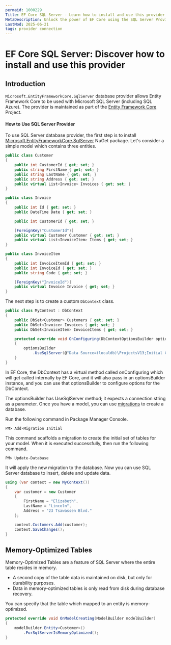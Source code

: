 ```yaml
---
permaid: 1000229
Title: EF Core SQL Server - Learn how to install and use this provider
MetaDescription: Unlock the power of EF Core using the SQL Server Provider. Learn how to use the Microsoft SQL Server database and which providers to install for Entity Framework Core.
LastMod: 2025-06-21
tags: provider connection
---
```


# EF Core SQL Server: Discover how to install and use this provider

## Introduction

`Microsoft.EntityFrameworkCore.SqlServer` database provider allows Entity Framework Core to be used with Microsoft SQL Server (including SQL Azure). The provider is maintained as part of the [Entity Framework Core](https://github.com/aspnet/EntityFrameworkCore) Project.

#### How to Use SQL Server Provider

To use SQL Server database provider, the first step is to install [Microsoft.EntityFrameworkCore.SqlServer](https://www.nuget.org/packages/Microsoft.EntityFrameworkCore.SqlServer/) NuGet package. Let's consider a simple model which contains three entities.


```csharp
public class Customer
{
    public int CustomerId { get; set; }
    public string FirstName { get; set; }
    public string LastName { get; set; }
    public string Address { get; set; }
    public virtual List<Invoice> Invoices { get; set; }
}

public class Invoice
{
    public int Id { get; set; }
    public DateTime Date { get; set; }

    public int CustomerId { get; set; }

    [ForeignKey("CustomerId")]
    public virtual Customer Customer { get; set; }
    public virtual List<InvoiceItem> Items { get; set; }
}

public class InvoiceItem
{
    public int InvoiceItemId { get; set; }
    public int InvoiceId { get; set; }
    public string Code { get; set; }

    [ForeignKey("InvoiceId")]
    public virtual Invoice Invoice { get; set; }
}
```

The next step is to create a custom `DbContext` class.


```csharp
public class MyContext : DbContext
{
    public DbSet<Customer> Customers { get; set; }
    public DbSet<Invoice> Invoices { get; set; }
    public DbSet<InvoiceItem> InvoiceItems { get; set; }

    protected override void OnConfiguring(DbContextOptionsBuilder optionsBuilder)
    {
        optionsBuilder
            .UseSqlServer(@"Data Source=(localdb)\ProjectsV13;Initial Catalog=CustomerDB;");
    }
}
```

In EF Core, the DbContext has a virtual method called onConfiguring which will get called internally by EF Core, and it will also pass in an optionsBuilder instance, and you can use that optionsBuilder to configure options for the DbContext. 

The optionsBuilder has UseSqlServer method; it expects a connection string as a parameter. Once you have a model, you can use [migrations](/migrations) to create a database.

Run the following command in Package Manager Console.

`PM> Add-Migration Initial` 

This command scaffolds a migration to create the initial set of tables for your model. When it is executed successfully, then run the following command.

`PM> Update-Database`

It will apply the new migration to the database. Now you can use SQL Server database to insert, delete and update data.


```csharp
using (var context = new MyContext())
{
    var customer = new Customer
    {
        FirstName = "Elizabeth",
        LastName = "Lincoln",
        Address = "23 Tsawassen Blvd."
    };

    context.Customers.Add(customer);
    context.SaveChanges();
}
```

## Memory-Optimized Tables

Memory-Optimized Tables are a feature of SQL Server where the entire table resides in memory. 

 - A second copy of the table data is maintained on disk, but only for durability purposes. 
 - Data in memory-optimized tables is only read from disk during database recovery. 

You can specify that the table which mapped to an entity is memory-optimized. 


```csharp
protected override void OnModelCreating(ModelBuilder modelBuilder)
{
    modelBuilder.Entity<Customer>()
        .ForSqlServerIsMemoryOptimized();
}
```
